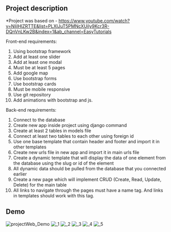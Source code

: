 ## Project description
*Project was based on - https://www.youtube.com/watch?v=NljIHlZRTTE&list=PLXIJuT5PMNcXUily9Kcr3R-DQnVnLKw2B&index=1&ab_channel=EasyTutorials

Front-end requirements:
1. Using bootstrap framework
2. Add at least one slider
3. Add at least one modal
4. Must be at least 5 pages
5. Add google map
6. Use bootstrap forms
7. Use bootstrap cards
8. Must be mobile responsive
9. Use git repository
10. Add animations with bootstrap and js.
	

Back-end requirements:
1. Connect to the database
2. Create new app inside project using django command
3. Create at least 2 tables in models file
4. Connect at least two tables to each other using foreign id
5. Use one base template that contain header and footer and import it in
other templates
6. Create new urls file in new app and import it in main urls file
7. Create a dynamic template that will display the data of one element
from the database using the slug or id of the element
8. All dynamic data should be pulled from the database that you
connected earlier
9. Create a new page which will implement CRUD (Create, Read, Update,
Delete) for the main table
10. All links to navigate through the pages must have a name tag. And links
in templates should work with this tag.

## Demo
![projectWeb_Demo](https://user-images.githubusercontent.com/87764579/146643424-4b5b41b2-f37b-4ea4-bb52-05cc3dffd10a.png)
![_1](https://user-images.githubusercontent.com/87764579/180803586-f8e7d80f-841a-47a1-bc79-c63aa89f435d.png)
![_2](https://user-images.githubusercontent.com/87764579/180803570-50531567-6ec9-4ff8-a737-97c72fd2dfb0.png)
![_3](https://user-images.githubusercontent.com/87764579/180803575-372e57a7-29fa-4b3c-beb3-22c8cb064b4c.png)
![_4](https://user-images.githubusercontent.com/87764579/180803579-bb6ae577-4bbd-4351-9ca4-6541e09dcb38.png)
![_5](https://user-images.githubusercontent.com/87764579/180803584-12fbabea-8f54-4d8c-a059-9d70bf694d21.png)

